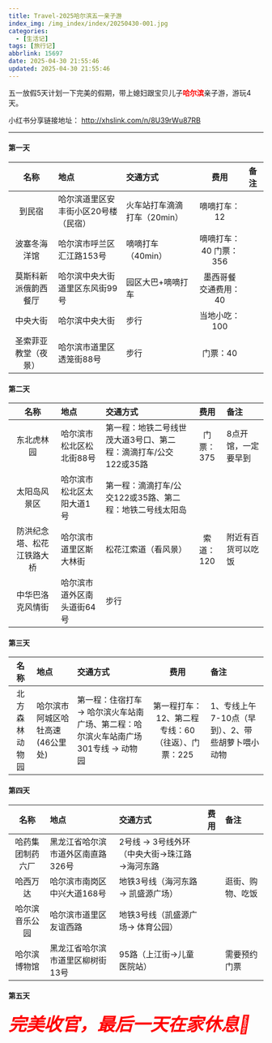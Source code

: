 ```yaml
---
title: Travel-2025哈尔滨五一亲子游
index_img: /img_index/index/20250430-001.jpg
categories:
  - [生活记]
tags: [旅行记]
abbrlink: 15697
date: 2025-04-30 21:55:46
updated: 2025-04-30 21:55:46
---
```




五一放假5天计划一下完美的假期，带上媳妇跟宝贝儿子<font color='red'>**哈尔滨**</font>亲子游，游玩4天。

小红书分享链接地址： http://xhslink.com/n/8U39rWu87RB 

<!--more-->

<hr />

#### 第一天

|   名称   |  地点    |   交通方式   | 费用 | 备注 |
| :----: | :---- | :---- |:----: |:---- |
|   到民宿   |  哈尔滨道里区安丰街小区20号楼（民宿）    |  火车站打车滴滴打车（20min）    |  嘀嘀打车：12  |      |
|   波塞冬海洋馆   |  哈尔滨市呼兰区汇江路153号    |  嘀嘀打车（40min）    |嘀嘀打车：40 门票：356   |      |
|   莫斯科新派俄韵西餐厅   |   哈尔滨中央大街道里区东风街99号   |   园区大巴+嘀嘀打车   |  墨西哥餐 交通费用：40 |      |
|    中央大街  |   哈尔滨中央大街   |   步行   |  当地小吃：100 |      |
|   圣索菲亚教堂（夜景）   |    哈尔滨市道里区透笼街88号  |    步行   | 门票：40  |      |

#### 第二天

|   名称   |  地点    |   交通方式   | 费用 | 备注 |
| :----: | :---- | :---- |:----: |:---- |
|   东北虎林园   |    哈尔滨市松北区松北街88号  |  第一程：地铁二号线世茂大道3号口、第二程：滴滴打车/公交122或35路    |   门票：375   |   8点开馆，一定要早到   |
|   太阳岛风景区   |   哈尔滨市松北区太阳大道1号  |   第一程：滴滴打车/公交122或35路、第二程：地铁二号线太阳岛   |      |      |
|    防洪纪念塔、松花江铁路大桥  |    哈尔滨市道里区斯大林街  |   松花江索道（看风景）   |   索道：120   |    附近有百货可以吃饭  |
|   中华巴洛克风情街   |  哈尔滨市道外区南头道街64号    |   步行   |      |      |




#### 第三天

|   名称   |  地点    |   交通方式   | 费用 | 备注 |
| :----: | :---- | :---- |:----: |:---- |
|   北方森林动物园   |   哈尔滨市阿城区哈牡高速(46公里处)   |    第一程：住宿打车 → 哈尔滨火车站南广场、第二程：哈尔滨火车站南广场301专线 → 动物园  |   第一程打车：12、第二程专线：60（往返）、门票：225   |    1、专线上午7-10点（早到）、2、带些胡萝卜喂小动物  |



#### 第四天

|   名称   |  地点    |   交通方式   | 费用 | 备注 |
| :----: | :---- | :---- |:----: |:---- |
|   哈药集团制药六厂   |  黑龙江省哈尔滨市道外区南直路326号    |  2号线 → 3号线外环（中央大街→珠江路→海河东路    |      |      |
|   哈西万达   |   哈尔滨市南岗区中兴大道168号   |   地铁3号线（海河东路→ 凯盛源广场）   |      |    逛街、购物、吃饭  |
|  哈尔滨音乐公园    |   哈尔滨市道里区友谊西路   |   地铁3号线（凯盛源广场→ 体育公园）   |      |      |
|   哈尔滨博物馆   |  黑龙江省哈尔滨市道里区柳树街13号   |   95路（上江街→儿童医院站）   |      |   需要预约门票   |

#### 第五天

<div style="font-style: italic;font-size: 35px;font-weight:800;color: red;"> 完美收官，最后一天在家休息🥰</div>